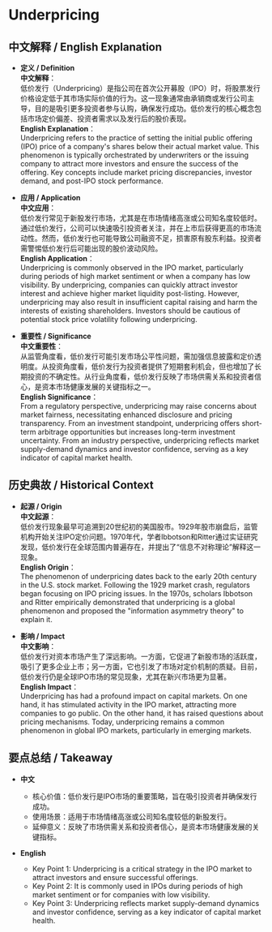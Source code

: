 # Underpricing

## 中文解释 / English Explanation

* **定义 / Definition**  
  **中文解释**：  
  低价发行（Underpricing）是指公司在首次公开募股（IPO）时，将股票发行价格设定低于其市场实际价值的行为。这一现象通常由承销商或发行公司主导，目的是吸引更多投资者参与认购，确保发行成功。低价发行的核心概念包括市场定价偏差、投资者需求以及发行后的股价表现。  
  **English Explanation**：  
  Underpricing refers to the practice of setting the initial public offering (IPO) price of a company's shares below their actual market value. This phenomenon is typically orchestrated by underwriters or the issuing company to attract more investors and ensure the success of the offering. Key concepts include market pricing discrepancies, investor demand, and post-IPO stock performance.

* **应用 / Application**  
  **中文应用**：  
  低价发行常见于新股发行市场，尤其是在市场情绪高涨或公司知名度较低时。通过低价发行，公司可以快速吸引投资者关注，并在上市后获得更高的市场流动性。然而，低价发行也可能导致公司融资不足，损害原有股东利益。投资者需警惕低价发行后可能出现的股价波动风险。  
  **English Application**：  
  Underpricing is commonly observed in the IPO market, particularly during periods of high market sentiment or when a company has low visibility. By underpricing, companies can quickly attract investor interest and achieve higher market liquidity post-listing. However, underpricing may also result in insufficient capital raising and harm the interests of existing shareholders. Investors should be cautious of potential stock price volatility following underpricing.

* **重要性 / Significance**  
  **中文重要性**：  
  从监管角度看，低价发行可能引发市场公平性问题，需加强信息披露和定价透明度。从投资角度看，低价发行为投资者提供了短期套利机会，但也增加了长期投资的不确定性。从行业角度看，低价发行反映了市场供需关系和投资者信心，是资本市场健康发展的关键指标之一。  
  **English Significance**：  
  From a regulatory perspective, underpricing may raise concerns about market fairness, necessitating enhanced disclosure and pricing transparency. From an investment standpoint, underpricing offers short-term arbitrage opportunities but increases long-term investment uncertainty. From an industry perspective, underpricing reflects market supply-demand dynamics and investor confidence, serving as a key indicator of capital market health.

## 历史典故 / Historical Context

* **起源 / Origin**  
  **中文起源**：  
  低价发行现象最早可追溯到20世纪初的美国股市。1929年股市崩盘后，监管机构开始关注IPO定价问题。1970年代，学者Ibbotson和Ritter通过实证研究发现，低价发行在全球范围内普遍存在，并提出了“信息不对称理论”解释这一现象。  
  **English Origin**：  
  The phenomenon of underpricing dates back to the early 20th century in the U.S. stock market. Following the 1929 market crash, regulators began focusing on IPO pricing issues. In the 1970s, scholars Ibbotson and Ritter empirically demonstrated that underpricing is a global phenomenon and proposed the "information asymmetry theory" to explain it.

* **影响 / Impact**  
  **中文影响**：  
  低价发行对资本市场产生了深远影响。一方面，它促进了新股市场的活跃度，吸引了更多企业上市；另一方面，它也引发了市场对定价机制的质疑。目前，低价发行仍是全球IPO市场的常见现象，尤其在新兴市场更为显著。  
  **English Impact**：  
  Underpricing has had a profound impact on capital markets. On one hand, it has stimulated activity in the IPO market, attracting more companies to go public. On the other hand, it has raised questions about pricing mechanisms. Today, underpricing remains a common phenomenon in global IPO markets, particularly in emerging markets.

## 要点总结 / Takeaway

* **中文**  
  - 核心价值：低价发行是IPO市场的重要策略，旨在吸引投资者并确保发行成功。  
  - 使用场景：适用于市场情绪高涨或公司知名度较低的新股发行。  
  - 延伸意义：反映了市场供需关系和投资者信心，是资本市场健康发展的关键指标。

* **English**  
  - Key Point 1: Underpricing is a critical strategy in the IPO market to attract investors and ensure successful offerings.  
  - Key Point 2: It is commonly used in IPOs during periods of high market sentiment or for companies with low visibility.  
  - Key Point 3: Underpricing reflects market supply-demand dynamics and investor confidence, serving as a key indicator of capital market health.